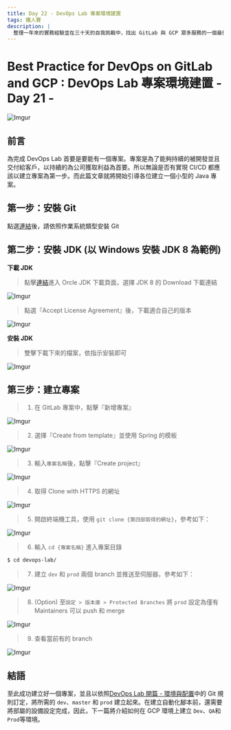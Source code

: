 ```yaml
---
title: Day 22 - DevOps Lab 專案環境建置
tags: 鐵人賽
description: |
  整理一年來的實務經驗並在三十天的自我挑戰中，找出 GitLab 與 GCP 眾多服務的一個最佳實踐方式
---
```


# Best Practice for DevOps on GitLab and GCP : DevOps Lab 專案環境建置 - Day 21 -

![Imgur](https://i.imgur.com/riS7LgF.jpg)

## 前言

為完成 DevOps Lab 首要是要能有一個專案。專案是為了能夠持續的被開發並且交付給客戶，以持續的為公司獲取利益為首要。所以無論是否有實現 CI/CD 都應該以建立專案為第一步。而此篇文章就將開始引導各位建立一個小型的 Java 專案。

## 第一步：安裝 Git

點選[連結](https://git-scm.com/book/zh-tw/v2/%E9%96%8B%E5%A7%8B-Git-%E5%AE%89%E8%A3%9D%E6%95%99%E5%AD%B8)後，請依照作業系統類型安裝 Git

## 第二步：安裝 JDK (以 Windows 安裝 JDK 8 為範例)

**下載 JDK**

> 點擊[連結](https://www.oracle.com/technetwork/java/javase/downloads/index.html)進入 Orcle JDK 下載頁面，選擇 JDK 8 的 Download 下載連結

![Imgur](https://i.imgur.com/dNaAaSJ.png)

> 點選『Accept License Agreement』後，下載適合自己的版本

![Imgur](https://i.imgur.com/jnsoTLh.png)

**安裝 JDK**

> 雙擊下載下來的檔案，依指示安裝即可

![Imgur](https://i.imgur.com/ZA61Sdq.png)

## 第三步：建立專案

> 1. 在 GitLab 專案中，點擊『新增專案』

![Imgur](https://i.imgur.com/FFlLHbp.png)

> 2. 選擇『Create from template』並使用 Spring 的模板

![Imgur](https://i.imgur.com/GbG2prP.png)

> 3. 輸入`專案名稱`後，點擊『Create project』

![Imgur](https://i.imgur.com/LQ8yXzx.png)

> 4. 取得 Clone with HTTPS 的網址

![Imgur](https://i.imgur.com/SBa4IlE.png)

> 5. 開啟終端機工具，使用 `git clone {第四部取得的網址}`，參考如下：

![Imgur](https://i.imgur.com/JTE8nlc.png)

> 6. 輸入 `cd {專案名稱}` 進入專案目錄

```bash
$ cd devops-lab/
```

> 7. 建立 `dev` 和 `prod` 兩個 branch 並推送至伺服器，參考如下：

![Imgur](https://i.imgur.com/95dxDnH.png)

> 8. (Option) 至`設定 > 版本庫 > Protected Branches` 將 `prod` 設定為僅有 Maintainers 可以 push 和 merge

![Imgur](https://i.imgur.com/3ozt1KL.png)

> 9. 查看當前有的 branch

![Imgur](https://i.imgur.com/J6RDZE2.png)

## 結語

至此成功建立好一個專案，並且以依照[DevOps Lab 開篇 - 環境與配置]()中的 Git 規則訂定，將所需的 `dev`、`master` 和 `prod` 建立起來。在建立自動化腳本前，還需要將部屬的設備設定完成，因此，下一篇將介紹如何在 GCP 環境上建立 `Dev`、`QA`和`Prod`等環境。